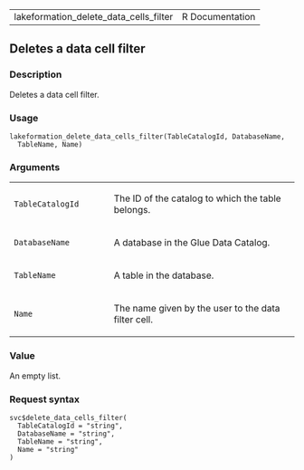 <table style="width: 100%;">
<tbody>
<tr class="odd">
<td>lakeformation_delete_data_cells_filter</td>
<td style="text-align: right;">R Documentation</td>
</tr>
</tbody>
</table>

## Deletes a data cell filter

### Description

Deletes a data cell filter.

### Usage

    lakeformation_delete_data_cells_filter(TableCatalogId, DatabaseName,
      TableName, Name)

### Arguments

<table>
<colgroup>
<col style="width: 35%" />
<col style="width: 65%" />
</colgroup>
<tbody>
<tr class="odd">
<td><code
id="lakeformation_delete_data_cells_filter_:_TableCatalogId">TableCatalogId</code></td>
<td><p>The ID of the catalog to which the table belongs.</p></td>
</tr>
<tr class="even">
<td><code
id="lakeformation_delete_data_cells_filter_:_DatabaseName">DatabaseName</code></td>
<td><p>A database in the Glue Data Catalog.</p></td>
</tr>
<tr class="odd">
<td><code
id="lakeformation_delete_data_cells_filter_:_TableName">TableName</code></td>
<td><p>A table in the database.</p></td>
</tr>
<tr class="even">
<td><code
id="lakeformation_delete_data_cells_filter_:_Name">Name</code></td>
<td><p>The name given by the user to the data filter cell.</p></td>
</tr>
</tbody>
</table>

### Value

An empty list.

### Request syntax

    svc$delete_data_cells_filter(
      TableCatalogId = "string",
      DatabaseName = "string",
      TableName = "string",
      Name = "string"
    )
